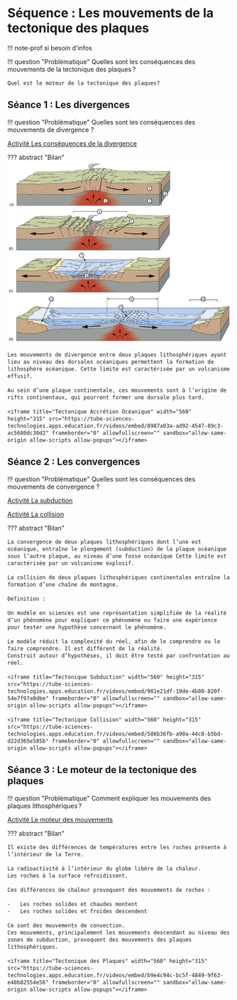 # Séquence : Les mouvements de la tectonique des plaques

!!! note-prof
    si besoin d'infos


!!! question "Problématique"
    Quelles sont les conséquences des mouvements de la tectonique des plaques ?

    Quel est le moteur de la tectonique des plaques?
    



## Séance 1 : Les divergences


!!! question "Problématique"
    Quelles sont les conséquences des mouvements de divergence ?

[Activité Les conséquences de la divergence](../divergences)




??? abstract "Bilan"
    ![](Pictures/schemaDynDorsale.png)

    Les mouvements de divergence entre deux plaques lithosphériques ayant lieu au niveau des dorsales océaniques permettent la formation de lithosphère océanique. Cette limite est caractérisée par un volcanisme effusif.

    Au sein d’une plaque continentale, ces mouvements sont à l’origine de rifts continentaux, qui pourront former une dorsale plus tard.

    <iframe title="Tectonique Accrétion Océanique" width="560" height="315" src="https://tube-sciences-technologies.apps.education.fr/videos/embed/8987a03a-ad92-4547-89c3-ac5680dc30d2" frameborder="0" allowfullscreen="" sandbox="allow-same-origin allow-scripts allow-popups"></iframe>

## Séance 2 : Les convergences


!!! question "Problématique"
    Quelles sont les conséquences des mouvements de convergence ?

[Activité La subduction](../subduction)


[Activité La collision](../collision)

??? abstract "Bilan"

    La convergence de deux plaques lithosphériques dont l’une est océanique, entraîne le plongement (subduction) de la plaque océanique sous l’autre plaque, au niveau d’une fosse océanique Cette limite est caractérisée par un volcanisme explosif.

    La collision de deux plaques lithosphériques continentales entraîne la formation d’une chaîne de montagne.

    Définition :

    Un modèle en sciences est une représentation simplifiée de la réalité d’un phénomène pour expliquer ce phénomène ou faire une expérience pour tester une hypothèse concernant le phénomène.

    Le modèle réduit la complexité du réel, afin de le comprendre ou le faire comprendre. Il est différent de la réalité.
    Construit autour d’hypothèses, il doit être testé par confrontation au réel.

    <iframe title="Tectonique Subduction" width="560" height="315" src="https://tube-sciences-technologies.apps.education.fr/videos/embed/981e21df-19de-4b80-820f-54e7f97a0dbe" frameborder="0" allowfullscreen="" sandbox="allow-same-origin allow-scripts allow-popups"></iframe>

    <iframe title="Tectonique Collision" width="560" height="315" src="https://tube-sciences-technologies.apps.education.fr/videos/embed/586b36fb-a90a-44c8-b5bd-d22d365e585b" frameborder="0" allowfullscreen="" sandbox="allow-same-origin allow-scripts allow-popups"></iframe>

## Séance 3 : Le moteur de la tectonique des plaques


!!! question "Problématique"
    Comment expliquer les mouvements des plaques lithosphériques ?

[Activité Le moteur des mouvements](../moteurTecto)

??? abstract "Bilan"

    Il existe des différences de températures entre les roches présente à l’intérieur de la Terre.

    La radioactivité à l’intérieur du globe libère de la chaleur.
    Les roches à la surface refroidissent.

    Ces différences de chaleur provoquent des mouvements de roches :

    -   Les roches solides et chaudes montent
    -   Les roches solides et froides descendent

    Ce sont des mouvements de convection. 
    Ces mouvements, principalement les mouvements descendant au niveau des zones de subduction, provoquent des mouvements des plaques lithosphériques.

    <iframe title="Tectonique des Plaques" width="560" height="315" src="https://tube-sciences-technologies.apps.education.fr/videos/embed/b9e4c94c-bc5f-4849-9f63-e48b82554e56" frameborder="0" allowfullscreen="" sandbox="allow-same-origin allow-scripts allow-popups"></iframe>